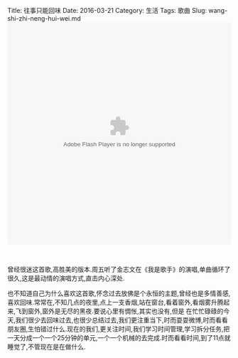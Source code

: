 Title: 往事只能回味
Date: 2016-03-21
Category: 生活
Tags: 歌曲
Slug: wang-shi-zhi-neng-hui-wei.md
<container>
<object><param name="movie" value="http://share.vrs.sohu.com/2929753/v.swf&topBar=1&autoplay=false&plid=9093704&pub_catecode=0&from=page"></param><param name="allowFullScreen" value="true"></param><param name="allowscriptaccess" value="always"></param><param name="wmode" value="Transparent"></param><embed width=100% height=500 wmode="Transparent" allowfullscreen="true" allowscriptaccess="always" quality="high" src="http://share.vrs.sohu.com/2929753/v.swf&topBar=1&autoplay=false&plid=9093704&pub_catecode=0&from=page" type="application/x-shockwave-flash"/></embed></object>
</container>

<br/>

曾经很迷这首歌,高胜美的版本.周五听了金志文在《我是歌手》的演唱,单曲循环了很久,这是最动情的演唱方式,直击内心深处.

也不知道自己为什么喜欢这首歌,怀念过去放佛是个永恒的主题,曾经也是多情善感,喜欢回味.常常在,不知几点的夜里,点上一支香烟,站在窗台,看着窗外,看烟雾升腾起来,飞到窗外,窗外是无尽的黑夜.要说心里有惆怅,其实也没有,但是
在忙忙碌碌的今天,我们很少去回味过去,也很少总结过去,我们更注重当下,时而耍耍微博,时而看看朋友圈,生怕错过什么.现在的我们,更关注时间,我们学习时间管理,学习拆分任务,把一天分成一个一个25分钟的单元,一个一个机械的去完成.时而看看时间,到了11点就睡觉了,不管现在是在做什么.



